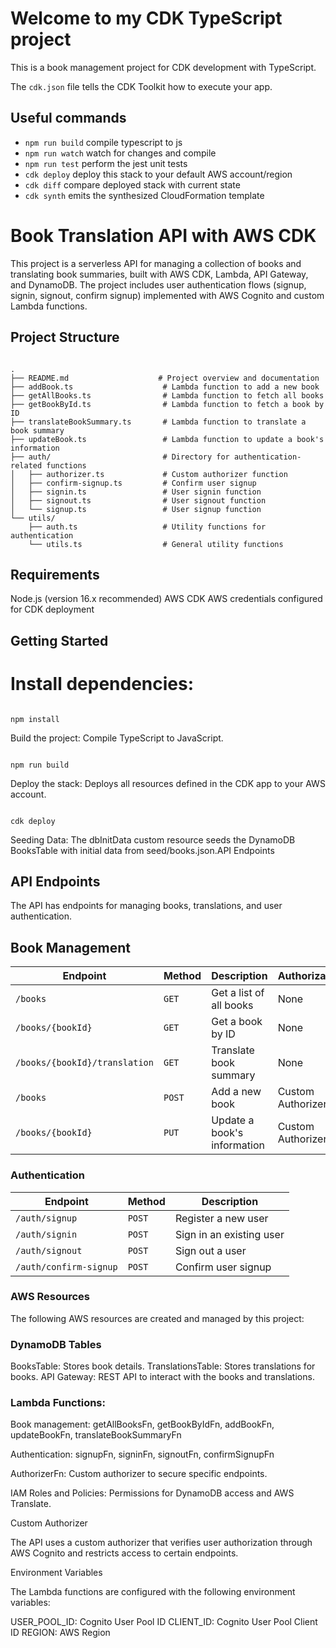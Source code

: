 # Welcome to my CDK TypeScript project

This is a book management project for CDK development with TypeScript.

The `cdk.json` file tells the CDK Toolkit how to execute your app.

## Useful commands

* `npm run build`   compile typescript to js
* `npm run watch`   watch for changes and compile
* `npm run test`    perform the jest unit tests
* `cdk deploy`      deploy this stack to your default AWS account/region
* `cdk diff`        compare deployed stack with current state
* `cdk synth`       emits the synthesized CloudFormation template


# Book Translation API with AWS CDK

This project is a serverless API for managing a collection of books and translating book summaries, built with AWS CDK, Lambda, API Gateway, and DynamoDB. The project includes user authentication flows (signup, signin, signout, confirm signup) implemented with AWS Cognito and custom Lambda functions.

## Project Structure
```plaintext

.
├── README.md                    # Project overview and documentation
├── addBook.ts                    # Lambda function to add a new book
├── getAllBooks.ts                # Lambda function to fetch all books
├── getBookById.ts                # Lambda function to fetch a book by ID
├── translateBookSummary.ts       # Lambda function to translate a book summary
├── updateBook.ts                 # Lambda function to update a book's information
├── auth/                         # Directory for authentication-related functions
│   ├── authorizer.ts             # Custom authorizer function
│   ├── confirm-signup.ts         # Confirm user signup
│   ├── signin.ts                 # User signin function
│   ├── signout.ts                # User signout function
│   └── signup.ts                 # User signup function
└── utils/
    ├── auth.ts                   # Utility functions for authentication
    └── utils.ts                  # General utility functions
```

## Requirements

Node.js (version 16.x recommended)
AWS CDK
AWS credentials configured for CDK deployment
## Getting Started

# Install dependencies:
```plaintext

npm install

```

Build the project:
Compile TypeScript to JavaScript.

```plaintext

npm run build

```

Deploy the stack:
Deploys all resources defined in the CDK app to your AWS account.

```plaintext

cdk deploy

```

Seeding Data:
The dbInitData custom resource seeds the DynamoDB BooksTable with initial data from seed/books.json.API Endpoints

## API Endpoints

The API has endpoints for managing books, translations, and user authentication.


## Book Management

| Endpoint                     | Method | Description                      | Authorization       |
|------------------------------|--------|----------------------------------|----------------------|
| `/books`                     | `GET`  | Get a list of all books          | None                |
| `/books/{bookId}`            | `GET`  | Get a book by ID                 | None                |
| `/books/{bookId}/translation`| `GET`  | Translate book summary           | None                |
| `/books`                     | `POST` | Add a new book                   | Custom Authorizer   |
| `/books/{bookId}`            | `PUT`  | Update a book's information      | Custom Authorizer   |

### Authentication

| Endpoint           | Method | Description            |
|--------------------|--------|------------------------|
| `/auth/signup`     | `POST` | Register a new user    |
| `/auth/signin`     | `POST` | Sign in an existing user |
| `/auth/signout`    | `POST` | Sign out a user        |
| `/auth/confirm-signup` | `POST` | Confirm user signup |

### AWS Resources

The following AWS resources are created and managed by this project:

### DynamoDB Tables

BooksTable: Stores book details.
TranslationsTable: Stores translations for books.
API Gateway: REST API to interact with the books and translations.
### Lambda Functions:

Book management: getAllBooksFn, getBookByIdFn, addBookFn, updateBookFn, translateBookSummaryFn

Authentication: signupFn, signinFn, signoutFn, confirmSignupFn

AuthorizerFn: Custom authorizer to secure specific endpoints.

IAM Roles and Policies: Permissions for DynamoDB access and AWS Translate.

Custom Authorizer

The API uses a custom authorizer that verifies user authorization through AWS Cognito and restricts access to certain endpoints.

Environment Variables

The Lambda functions are configured with the following environment variables:

USER_POOL_ID: Cognito User Pool ID
CLIENT_ID: Cognito User Pool Client ID
REGION: AWS Region
